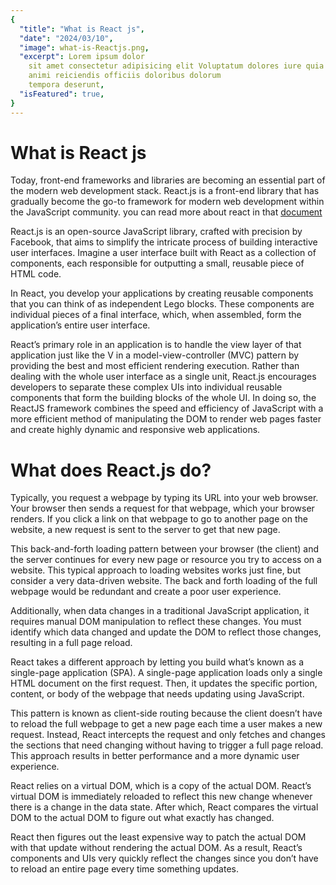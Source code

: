 ```yaml
---
{
  "title": "What is React js",
  "date": "2024/03/10",
  "image": what-is-Reactjs.png,
  "excerpt": Lorem ipsum dolor
    sit amet consectetur adipisicing elit Voluptatum dolores iure quia
    animi reiciendis officiis doloribus dolorum
    tempora deserunt,
  "isFeatured": true,
}
---
```


# What is React js

Today, front-end frameworks and libraries are becoming an essential part of the modern web development stack. React.js is a front-end library that has gradually become the go-to framework for modern web development within the JavaScript community. you can read more about react in that [document](https://react.dev)

React.js is an open-source JavaScript library, crafted with precision by Facebook, that aims to simplify the intricate process of building interactive user interfaces. Imagine a user interface built with React as a collection of components, each responsible for outputting a small, reusable piece of HTML code.

In React, you develop your applications by creating reusable components that you can think of as independent Lego blocks. These components are individual pieces of a final interface, which, when assembled, form the application’s entire user interface.

React’s primary role in an application is to handle the view layer of that application just like the V in a model-view-controller (MVC) pattern by providing the best and most efficient rendering execution. Rather than dealing with the whole user interface as a single unit, React.js encourages developers to separate these complex UIs into individual reusable components that form the building blocks of the whole UI. In doing so, the ReactJS framework combines the speed and efficiency of JavaScript with a more efficient method of manipulating the DOM to render web pages faster and create highly dynamic and responsive web applications.

# What does React.js do?

Typically, you request a webpage by typing its URL into your web browser. Your browser then sends a request for that webpage, which your browser renders. If you click a link on that webpage to go to another page on the website, a new request is sent to the server to get that new page.

This back-and-forth loading pattern between your browser (the client) and the server continues for every new page or resource you try to access on a website. This typical approach to loading websites works just fine, but consider a very data-driven website. The back and forth loading of the full webpage would be redundant and create a poor user experience.

Additionally, when data changes in a traditional JavaScript application, it requires manual DOM manipulation to reflect these changes. You must identify which data changed and update the DOM to reflect those changes, resulting in a full page reload.

React takes a different approach by letting you build what’s known as a single-page application (SPA). A single-page application loads only a single HTML document on the first request. Then, it updates the specific portion, content, or body of the webpage that needs updating using JavaScript.

This pattern is known as client-side routing because the client doesn’t have to reload the full webpage to get a new page each time a user makes a new request. Instead, React intercepts the request and only fetches and changes the sections that need changing without having to trigger a full page reload. This approach results in better performance and a more dynamic user experience.

React relies on a virtual DOM, which is a copy of the actual DOM. React’s virtual DOM is immediately reloaded to reflect this new change whenever there is a change in the data state. After which, React compares the virtual DOM to the actual DOM to figure out what exactly has changed.

React then figures out the least expensive way to patch the actual DOM with that update without rendering the actual DOM. As a result, React’s components and UIs very quickly reflect the changes since you don’t have to reload an entire page every time something updates.
